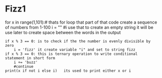 # Fizz1
for x in range(1,101):# thats for loop that part of that code create a sequence of numbers from 1-100
    i = ""  #i use that to create an empty string it will be use later to create space between the words in the output 
  
    if x % 3 == 0: is to check if the the number is evenly divisible by zero
        i = 'fizz' it create variable "i" and set to string fizz
    if x % 3 == 0: this is ternary operation to write conditional statement in short form  
        i += 'buzz'
        #continue 
    print(x if not i else i)   its used to print either x or i
